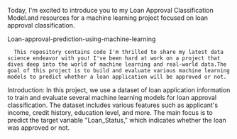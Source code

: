  Today, I'm excited to introduce you to my Loan Approval Classification Model.and resources for a machine learning project focused on loan approval classification.                               


Loan-approval-prediction-using-machine-learning

      This repository contains code I'm thrilled to share my latest data science endeavor with you! I've been hard at work on a project that dives deep into the world of machine learning and real-world data.The goal of this project is to build and evaluate various machine learning models to predict whether a loan application will be approved or not.

Introduction: In this project, we use a dataset of loan application information to train and evaluate several machine learning models for loan approval classification. The dataset includes various features such as applicant's income, credit history, education level, and more. The main focus is to predict the target variable "Loan_Status," which indicates whether the loan was approved or not.

